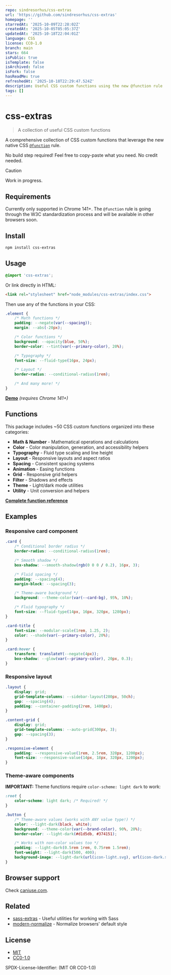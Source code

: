 ```yaml
---
repo: sindresorhus/css-extras
url: 'https://github.com/sindresorhus/css-extras'
homepage: ''
starredAt: '2025-10-09T22:28:02Z'
createdAt: '2025-10-05T05:05:37Z'
updatedAt: '2025-10-18T22:04:01Z'
language: CSS
license: CC0-1.0
branch: main
stars: 664
isPublic: true
isTemplate: false
isArchived: false
isFork: false
hasReadMe: true
refreshedAt: '2025-10-18T22:29:47.524Z'
description: Useful CSS custom functions using the new @​function rule
tags: []
---
```


# css-extras

> A collection of useful CSS custom functions

A comprehensive collection of CSS custom functions that leverage the new native CSS [`@function`](https://www.w3.org/TR/css-mixins-1/) rule.

No build step required! Feel free to copy-paste what you need. No credit needed.

> [!CAUTION]
> Work in progress.

## Requirements

Currently only supported in Chrome 141+. The `@function` rule is going through the W3C standardization process and will be available in other browsers soon.

## Install

```sh
npm install css-extras
```

## Usage

```css
@import 'css-extras';
```

Or link directly in HTML:

```html
<link rel="stylesheet" href="node_modules/css-extras/index.css">
```

Then use any of the functions in your CSS:

```css
.element {
	/* Math functions */
	padding: --negate(var(--spacing));
	margin: --abs(-20px);

	/* Color functions */
	background: --opacity(blue, 50%);
	border-color: --tint(var(--primary-color), 20%);

	/* Typography */
	font-size: --fluid-type(16px, 24px);

	/* Layout */
	border-radius: --conditional-radius(1rem);

	/* And many more! */
}
```

[**Demo**](https://sindresorhus.com/css-extras/example.html) *(requires Chrome 141+)*

## Functions

This package includes ~50 CSS custom functions organized into these categories:

- **Math & Number** - Mathematical operations and calculations
- **Color** - Color manipulation, generation, and accessibility helpers
- **Typography** - Fluid type scaling and line height
- **Layout** - Responsive layouts and aspect ratios
- **Spacing** - Consistent spacing systems
- **Animation** - Easing functions
- **Grid** - Responsive grid helpers
- **Filter** - Shadows and effects
- **Theme** - Light/dark mode utilities
- **Utility** - Unit conversion and helpers

**[Complete function reference](docs/functions.md)**

## Examples

### Responsive card component

```css
.card {
	/* Conditional border radius */
	border-radius: --conditional-radius(1rem);

	/* Smooth shadow */
	box-shadow: --smooth-shadow(rgb(0 0 0 / 0.2), 16px, 3);

	/* Fluid spacing */
	padding: --spacing(4);
	margin-block: --spacing(3);

	/* Theme-aware background */
	background: --theme-color(var(--card-bg), 95%, 10%);

	/* Fluid typography */
	font-size: --fluid-type(14px, 16px, 320px, 1280px);
}

.card-title {
	font-size: --modular-scale(1rem, 1.25, 2);
	color: --shade(var(--primary-color), 20%);
}

.card:hover {
	transform: translateY(--negate(4px));
	box-shadow: --glow(var(--primary-color), 20px, 0.3);
}
```

### Responsive layout

```css
.layout {
	display: grid;
	grid-template-columns: --sidebar-layout(280px, 50ch);
	gap: --spacing(4);
	padding: --container-padding(2rem, 1400px);
}

.content-grid {
	display: grid;
	grid-template-columns: --auto-grid(300px, 3);
	gap: --spacing(3);
}

.responsive-element {
	padding: --responsive-value(1rem, 2.5rem, 320px, 1200px);
	font-size: --responsive-value(14px, 18px, 320px, 1200px);
}
```

### Theme-aware components

**IMPORTANT:** Theme functions require `color-scheme: light dark` to work:

```css
:root {
	color-scheme: light dark; /* Required! */
}

.button {
	/* Theme-aware values (works with ANY value type!) */
	color: --light-dark(black, white);
	background: --theme-color(var(--brand-color), 90%, 20%);
	border-color: --light-dark(#d1d5db, #374151);

	/* Works with non-color values too */
	padding: --light-dark(0.5rem 1rem, 0.75rem 1.5rem);
	font-weight: --light-dark(500, 400);
	background-image: --light-dark(url(icon-light.svg), url(icon-dark.svg));
}
```

## Browser support

Check [caniuse.com](https://caniuse.com/?search=%40function).

## Related

- [sass-extras](https://github.com/sindresorhus/sass-extras) - Useful utilities for working with Sass
- [modern-normalize](https://github.com/sindresorhus/modern-normalize) - Normalize browsers' default style

## License

- [MIT](license-mit)
- [CC0-1.0](license-cc0)

SPDX-License-Identifier: (MIT OR CC0-1.0)
